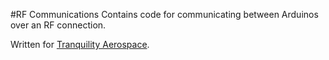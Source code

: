 #RF Communications
Contains code for communicating between Arduinos over an RF connection.

Written for [Tranquility Aerospace](http://www.tranquilityaerospace.com/).
